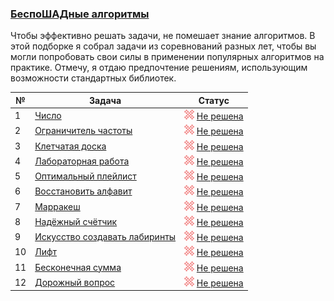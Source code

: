### [БеспоШАДные алгоритмы](https://coderun.yandex.ru/selections/atolstikov)
Чтобы эффективно решать задачи, не помешает знание алгоритмов. В этой подборке я собрал задачи из соревнований разных лет, чтобы вы могли попробовать свои силы в применении популярных алгоритмов на практике. Отмечу, я отдаю предпочтение решениям, использующим возможности стандартных библиотек.

| №  | Задача                                                                                                | Статус                                                                                              |
|----|-------------------------------------------------------------------------------------------------------|-----------------------------------------------------------------------------------------------------|
| 1  | [Число](https://coderun.yandex.ru/selections/atolstikov/problems/number)                              | <img src="../assets/ic_failure.svg" width="16"/> [Не решена](../atolstikov/number.kt)               |
| 2  | [Ограничитель частоты](https://coderun.yandex.ru/selections/atolstikov/problems/frequency-limitation) | <img src="../assets/ic_failure.svg" width="16"/> [Не решена](../atolstikov/frequency-limitation.kt) |
| 3  | [Клетчатая доска](https://coderun.yandex.ru/selections/atolstikov/problems/checkered-board)           | <img src="../assets/ic_failure.svg" width="16"/> [Не решена](../atolstikov/checkered-board.kt)      |
| 4  | [Лабораторная работа](https://coderun.yandex.ru/selections/atolstikov/problems/lab-work)              | <img src="../assets/ic_failure.svg" width="16"/> [Не решена](../atolstikov/lab-work.kt)             |
| 5  | [Оптимальный плейлист](https://coderun.yandex.ru/selections/atolstikov/problems/optimal-playlist)     | <img src="../assets/ic_failure.svg" width="16"/> [Не решена](../atolstikov/optimal-playlist.kt)     |
| 6  | [Восстановить алфавит](https://coderun.yandex.ru/selections/atolstikov/problems/restore-alphabet)     | <img src="../assets/ic_failure.svg" width="16"/> [Не решена](../atolstikov/restore-alphabet.kt)     |
| 7  | [Марракеш](https://coderun.yandex.ru/selections/atolstikov/problems/marrakesh)                        | <img src="../assets/ic_failure.svg" width="16"/> [Не решена](../atolstikov/marrakesh.kt)            |
| 8  | [Надёжный счётчик](https://coderun.yandex.ru/selections/atolstikov/problems/relatable-counter)        | <img src="../assets/ic_failure.svg" width="16"/> [Не решена](../atolstikov/relatable-counter.kt)    |
| 9  | [Искусство создавать лабиринты](https://coderun.yandex.ru/selections/atolstikov/problems/create-maze) | <img src="../assets/ic_failure.svg" width="16"/> [Не решена](../atolstikov/create-maze.kt)          |
| 10 | [Лифт](https://coderun.yandex.ru/selections/atolstikov/problems/elevator)                             | <img src="../assets/ic_failure.svg" width="16"/> [Не решена](../atolstikov/elevator.kt)             |
| 11 | [Бесконечная сумма](https://coderun.yandex.ru/selections/atolstikov/problems/infinity-sum)            | <img src="../assets/ic_failure.svg" width="16"/> [Не решена](../atolstikov/infinity-sum.kt)         |
| 12 | [Дорожный вопрос](https://coderun.yandex.ru/selections/atolstikov/problems/traffic-issue)             | <img src="../assets/ic_failure.svg" width="16"/> [Не решена](../atolstikov/traffic-issue.kt)        |